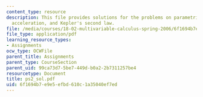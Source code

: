 ```yaml
---
content_type: resource
description: This file provides solutions for the problems on parametric curves, velocity,
  acceleration, and Kepler's second law.
file: /media/courses/18-02-multivariable-calculus-spring-2006/6f1694b7e9e5efbd610c1a35040ef7ed_ps2_sol.pdf
file_type: application/pdf
learning_resource_types:
- Assignments
ocw_type: OCWFile
parent_title: Assignments
parent_type: CourseSection
parent_uid: 99ca73d7-5be7-449d-b0a2-2b7311257be4
resourcetype: Document
title: ps2_sol.pdf
uid: 6f1694b7-e9e5-efbd-610c-1a35040ef7ed
---
```

